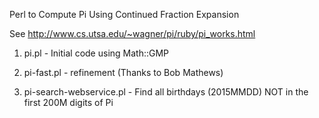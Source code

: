 Perl to Compute Pi Using Continued Fraction Expansion

See http://www.cs.utsa.edu/~wagner/pi/ruby/pi_works.html

1) pi.pl - Initial code using Math::GMP

2) pi-fast.pl - refinement (Thanks to Bob Mathews)

3) pi-search-webservice.pl - Find all birthdays (2015MMDD) NOT in the first 200M digits of Pi
